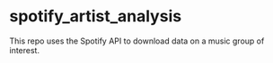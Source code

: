 # spotify_artist_analysis

This repo uses the Spotify API to download data on a music group of interest. 



